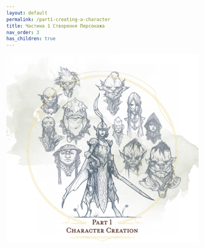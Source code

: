 ```yaml
---
layout: default
permalink: /part1-creating-a-character
title: Частина 1 Створення Персонажа
nav_order: 3
has_children: true
---
```


![p1_cover]

<!--Image links ref-->

[p1_cover]: ../assets/images/p1_cover.jpg
